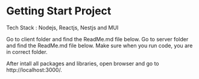 # Getting Start Project

Tech Stack : Nodejs, Reactjs, Nestjs and MUI

Go to client folder and find the ReadMe.md file below.
Go to server folder and find the ReadMe.md file below.
Make sure when you run code, you are in correct folder.

After intall all packages and libraries, open browser and go to http://localhost:3000/.
